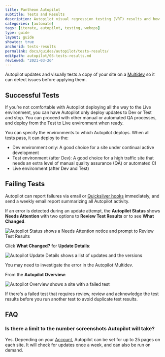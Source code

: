```yaml
---
title: Pantheon Autopilot
subtitle: Tests and Results
description: Autopilot visual regression testing (VRT) results and how to deal with failing tests.
categories: [automate]
tags: [iterate, autopilot, testing, webops]
type: guide
layout: guide
showtoc: true
anchorid: tests-results
permalink: docs/guides/autopilot/tests-results/
editpath: autopilot/03-tests-results.md
reviewed: "2021-03-26"
---
```


Autopilot updates and visually tests a copy of your site on a [Multidev](/multidev) so it can detect issues before applying them.

## Successful Tests

If you’re not comfortable with Autopilot deploying all the way to the Live environment, you can have Autopilot only deploy updates to Dev or Test and stop. You can proceed with other manual or automated QA processes, and deploy from the Test to Live environment when ready.

You can specify the environments to which Autopilot deploys. When all tests pass, it can deploy to the:

- Dev environment only: A good choice for a site under continual active development
- Test environment (after Dev): A good choice for a high traffic site that needs an extra level of manual quality assurance (QA) or automated CI
- Live environment (after Dev and Test)

## Failing Tests

Autopilot can report failures via email or [Quicksilver hooks](/quicksilver#hooks) immediately, and send a weekly email report summarizing all Autopilot activity.

If an error is detected during an update attempt, the **Autopilot Status** shows **Needs Attention** with two options to **Review Test Results** or to see **What Changed**.

![Autopilot Status shows a Needs Attention notice and prompt to Review Test Results](../../../images/autopilot/autopilot-status-failed-screenshots.png)

Click **What Changed?** for **Update Details**:

![Autopilot Update Details shows a list of updates and the versions](../../../images/autopilot/autopilot-status-what-changed.png)

You may need to investigate the error in the Autopilot Multidev.

From the **Autopilot Overview**:

![Autopilot Overview shows a site with a failed test](../../../images/autopilot/autopilot-overview-failed-vrt.png)

If there's a failed test that requires review, review and acknowledge the test results before you run another test to avoid duplicate test results.

## FAQ

### Is there a limit to the number screenshots Autopilot will take?

Yes. Depending on your [Account](/support#support-features-and-response-times), Autopilot can be set for up to 25 pages on each site. It will check for updates once a week, and can also be run on demand.
